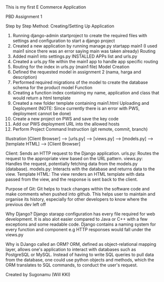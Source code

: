 This is my first E Commerce Application

PBD Assignment 1

Step by Step Method:
Creating/Setting Up Application
1. Running django-admin startproject to create the required files with settings and configuration to start a django project
2. Created a new application by running manage.py startapp main1 (I used main1 since there was an error saying main was taken already)
Routing
3. Added main1 into settings.py INSTALLED APPs list and urls.py
4. Created a urls.py file within the main1 app to handle app specific routing
5. Routing for the index in urls.py (main1 file)
Model Creation
6. Defined the requested model in assignment 2 (nama, harga and description)
7. Performed required migrations of the model to create the database schema for the product model
Function
8. Creating a function index containing my name, application and class that would return a html template
9. Created a new folder template containing main1.html
Uploading and Deployment (NOTE: Since currently there is an error with PWS, deployment cannot be done)
10. Create a new project on PWS and save the key code 
11. Add our PWS deployment URL into the allowed hosts
12. Perform Project Command Instruction (git remote, commit, branch)

Illustration
[Client Browser]  -->  [urls.py]  -->  [views.py]  -->  [models.py] -->  [template HTML]  -->  [Client Browser]

Client: Sends an HTTP request to the Django application.
urls.py: Routes the request to the appropriate view based on the URL pattern.
views.py: Handles the request, potentially fetching data from the models.py (database).
models.py: Interacts with the database and returns data to the view.
Template HTML: The view renders an HTML template with data passed from the view, and the response is sent back to the client.

Purpose of Git:
Git helps to track changes within the software code and make comments when pushed into github. This helps user to maintain and organise its history, especially for other developers to know where the previous dev left off

Why Django?
Django starapp configuration has every file required for web development. It is also alot easier compared to Java or C++ with a few exceptions and some readable code. Django contains a naming system for every function and component e.g HTTP responses would fall under the views.py

Why is DJango called an ORM?
ORM, defined as object-relational mapping layer, allows one's application to interact with databases such as PostgreSQL or MySQL. Instead of having to write SQL queries to pull data from the database, one could use python objects and methods, which the ORM translates to SQL commands, to conduct the user's request.


Created by Sugonamu (Will KKI)
